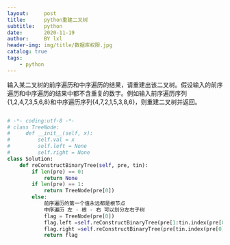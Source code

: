 ```yaml
---
layout:     post
title:      python重建二叉树
subtitle:   python
date:       2020-11-19
author:     BY lxl
header-img: img/title/数据库权限.jpg
catalog: true
tags:
    - python
---
```


 输入某二叉树的前序遍历和中序遍历的结果，请重建出该二叉树。假设输入的前序遍历和中序遍历的结果中都不含重复的数字。例如输入前序遍历序列{1,2,4,7,3,5,6,8}和中序遍历序列{4,7,2,1,5,3,8,6}，则重建二叉树并返回。

```python

# -*- coding:utf-8 -*-
# class TreeNode:
#     def __init__(self, x):
#         self.val = x
#         self.left = None
#         self.right = None
class Solution:
    def reConstructBinaryTree(self, pre, tin):
        if len(pre) == 0:
            return None
        if len(pre) == 1:
            return TreeNode(pre[0])
        else:
            前序遍历的第一个值永远都是根节点
            中序遍历 左 - 根 - 右 可以划分左右子树
            flag = TreeNode(pre[0])
            flag.left =self.reConstructBinaryTree(pre[1:tin.index(pre[0])+1], tin[:tin.index(pre[0])])
            flag.right =self.reConstructBinaryTree(pre[tin.index(pre[0])+1:], tin[tin.index(pre[0])+1:])
            return flag
```

